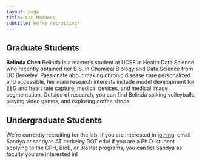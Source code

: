 ```yaml
---
layout: page
title: Lab Members
subtitle: We're recruiting!
---
```



## Graduate Students ##

**Belinda Chen**
Belinda is a master’s student at UCSF in Health Data Science who recently obtained her B.S. in Chemical Biology and Data Science from UC Berkeley. Passionate about making chronic disease care personalized and accessible, her main research interests include model development for EEG and heart rate capture, medical devices, and medical image segmentation. Outside of research, you can find Belinda spiking volleyballs, playing video games, and exploring coffee shops. 


## Undergraduate Students ##





We're currently recruiting for the lab! If you are interested in [joining](https://sandyas72.github.io/join/), email Sandya at sandyas AT berkeley DOT edu! If you are a Ph.D. student applying to the CPH, BioE, or Biostat programs, you can list Sandya as faculty you are interested in!
